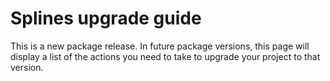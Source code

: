 # Splines upgrade guide

This is a new package release. In future package versions, this page will display a list of the actions you need to take to upgrade your project to that version.
